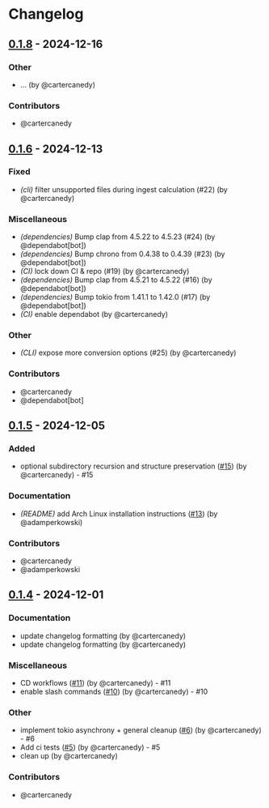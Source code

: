 # Changelog

## [0.1.8](https://github.com/cartercanedy/rawbit/compare/v0.1.7...v0.1.8) - 2024-12-16

### Other
- ... (by @cartercanedy)

### Contributors

* @cartercanedy
## [0.1.6](https://github.com/cartercanedy/rawbit/compare/v0.1.5...v0.1.6) - 2024-12-13

### Fixed
- *(cli)* filter unsupported files during ingest calculation (#22) (by @cartercanedy)

### Miscellaneous
- *(dependencies)* Bump clap from 4.5.22 to 4.5.23 (#24) (by @dependabot[bot])
- *(dependencies)* Bump chrono from 0.4.38 to 0.4.39 (#23) (by @dependabot[bot])
- *(CI)* lock down CI & repo (#19) (by @cartercanedy)
- *(dependencies)* Bump clap from 4.5.21 to 4.5.22 (#16) (by @dependabot[bot])
- *(dependencies)* Bump tokio from 1.41.1 to 1.42.0 (#17) (by @dependabot[bot])
- *(CI)* enable dependabot (by @cartercanedy)

### Other
- *(CLI)* expose more conversion options (#25) (by @cartercanedy)

### Contributors

* @cartercanedy
* @dependabot[bot]

## [0.1.5](https://github.com/cartercanedy/rawbit/compare/v0.1.4...v0.1.5) - 2024-12-05

### Added
- optional subdirectory recursion and structure preservation ([#15](https://github.com/cartercanedy/rawbit/pull/15)) (by @cartercanedy) - #15

### Documentation
- *(README)* add Arch Linux installation instructions ([#13](https://github.com/cartercanedy/rawbit/pull/13)) (by @adamperkowski)

### Contributors

* @cartercanedy
* @adamperkowski

## [0.1.4](https://github.com/cartercanedy/rawbit/compare/v0.1.3...v0.1.4) - 2024-12-01

### Documentation
- update changelog formatting (by @cartercanedy)
- update changelog formatting (by @cartercanedy)

### Miscellaneous
- CD workflows ([#11](https://github.com/cartercanedy/rawbit/pull/11)) (by @cartercanedy) - #11
- enable slash commands ([#10](https://github.com/cartercanedy/rawbit/pull/10)) (by @cartercanedy) - #10

### Other
- implement tokio asynchrony + general cleanup ([#6](https://github.com/cartercanedy/rawbit/pull/6)) (by @cartercanedy) - #6
- Add ci tests ([#5](https://github.com/cartercanedy/rawbit/pull/5)) (by @cartercanedy) - #5
- clean up (by @cartercanedy)

### Contributors

* @cartercanedy
